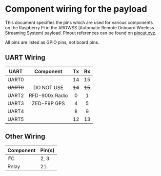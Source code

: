 # Component wiring for the payload
This document specifies the pins which are used for various components on the
Raspberry Pi in the AROWSS (Automatic Remote Onboard Wireless Streaming System)
payload. Pinout references can be found on [pinout.xyz](https://pinout.xyz/).

All pins are listed as GPIO pins, not board pins.

## UART Wiring

| UART | Component | Tx  | Rx  |
|------|:---------:|:---:|:---:|
|UART0 |           | 14  | 15  |
|~~UART0~~| DO NOT USE |~~14~~ |~~15~~ |
|UART2 | RFD-900x Radio | 0   | 1   |
|UART3 | ZED-F9P GPS | 4   | 5   |
|UART4 |           | 8   | 9   |
|UART5 |           | 12  | 13  |


## Other Wiring

| Component | Pin(s) |
|-----------|--------|
| I²C       | 2, 3   |
| Relay     | 21     |
